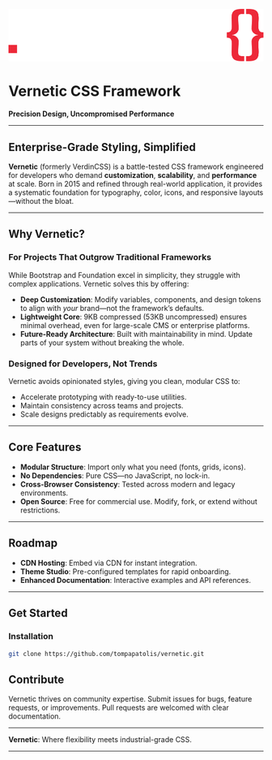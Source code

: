 ![Vernetic Logo](logo.svg)

# Vernetic CSS Framework  
**Precision Design, Uncompromised Performance**  

---

## Enterprise-Grade Styling, Simplified  
**Vernetic** (formerly VerdinCSS) is a battle-tested CSS framework engineered for developers who demand **customization**, **scalability**, and **performance** at scale. Born in 2015 and refined through real-world application, it provides a systematic foundation for typography, color, icons, and responsive layouts—without the bloat.  

---

## Why Vernetic?  

### For Projects That Outgrow Traditional Frameworks  
While Bootstrap and Foundation excel in simplicity, they struggle with complex applications. Vernetic solves this by offering:  

- **Deep Customization**: Modify variables, components, and design tokens to align with *your* brand—not the framework’s defaults.  
- **Lightweight Core**: 9KB compressed (53KB uncompressed) ensures minimal overhead, even for large-scale CMS or enterprise platforms.  
- **Future-Ready Architecture**: Built with maintainability in mind. Update parts of your system without breaking the whole.  

### Designed for Developers, Not Trends  
Vernetic avoids opinionated styles, giving you clean, modular CSS to:  
- Accelerate prototyping with ready-to-use utilities.  
- Maintain consistency across teams and projects.  
- Scale designs predictably as requirements evolve.  

---

## Core Features  

- **Modular Structure**: Import only what you need (fonts, grids, icons).  
- **No Dependencies**: Pure CSS—no JavaScript, no lock-in.  
- **Cross-Browser Consistency**: Tested across modern and legacy environments.  
- **Open Source**: Free for commercial use. Modify, fork, or extend without restrictions.  

---

## Roadmap  

- **CDN Hosting**: Embed via CDN for instant integration.  
- **Theme Studio**: Pre-configured templates for rapid onboarding.  
- **Enhanced Documentation**: Interactive examples and API references.  

---

## Get Started  

### Installation  

```bash  
git clone https://github.com/tompapatolis/vernetic.git
```

## Contribute  
Vernetic thrives on community expertise. Submit issues for bugs, feature requests, or improvements. Pull requests are welcomed with clear documentation.  

---

**Vernetic**: Where flexibility meets industrial-grade CSS.  

---  
